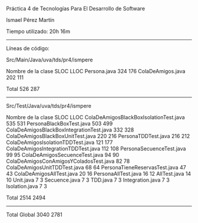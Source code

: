 Práctica 4 de Tecnologías Para El Desarrollo de Software

Ismael Pérez Martín


Tiempo utilizado: 20h 16m

------------------------------------------------------------

Líneas de código:

Src/Main/Java/uva/tds/pr4/ismpere

Nombre de la clase                              SLOC    LLOC
Persona.java                                    324     176
ColaDeAmigos.java                               202     111

Total                                           526     287

------------------------------------------------------------

Src/Test/Java/uva/tds/pr4/ismpere

Nombre de la clase                              SLOC    LLOC
ColaDeAmigosBlackBoxIsolationTest.java          535     531
PersonaBlackBoxTest.java                        503     499
ColaDeAmigosBlackBoxIntegrationTest.java        332     328
ColaDeAmigosBlackBoxUnitTest.java               220     216
PersonaTDDTest.java                             216     212
ColaDeAmigosIsolationTDDTest.java               121     177
ColaDeAmigosIntegrationTDDTest.java             112     108
PersonaSecuenceTest.java                        99      95
ColaDeAmigosSecuenceTest.java                   94      90
ColaDeAmigosConAmigosYColadosTest.java          82      78
ColaDeAmigosUnitTDDTest.java                    68      64
PersonaTieneReservasTest.java                   47      43
ColaDeAmigosAllTest.java                        20      16
PersonaAllTest.java                             16      12
AllTest.java                                    14      10
Unit.java                                       7       3
Secuence.java                                   7       3
TDD.java                                        7       3
Integration.java                                7       3
Isolation.java                                  7       3

Total                                           2514    2494

------------------------------------------------------------

Total Global                                    3040    2781

